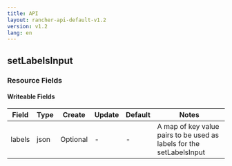 ```yaml
---
title: API
layout: rancher-api-default-v1.2
version: v1.2
lang: en
---
```


## setLabelsInput



### Resource Fields

#### Writeable Fields

Field | Type | Create | Update | Default | Notes
---|---|---|---|---|---
labels | json | Optional | - | - | A map of key value pairs to be used as labels for the setLabelsInput



<br>
